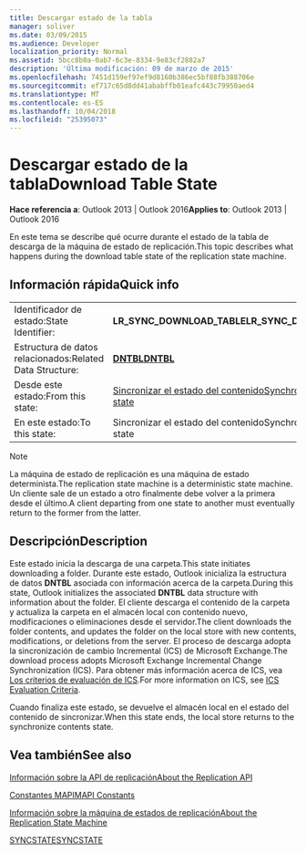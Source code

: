 ```yaml
---
title: Descargar estado de la tabla
manager: soliver
ms.date: 03/09/2015
ms.audience: Developer
localization_priority: Normal
ms.assetid: 5bcc8b0a-0ab7-6c3e-8334-9e83cf2882a7
description: 'Última modificación: 09 de marzo de 2015'
ms.openlocfilehash: 7451d159ef97ef9d8160b386ec5bf88fb388706e
ms.sourcegitcommit: ef717c65d8dd41ababffb01eafc443c79950aed4
ms.translationtype: MT
ms.contentlocale: es-ES
ms.lasthandoff: 10/04/2018
ms.locfileid: "25395073"
---
```

# <a name="download-table-state"></a><span data-ttu-id="510ec-103">Descargar estado de la tabla</span><span class="sxs-lookup"><span data-stu-id="510ec-103">Download Table State</span></span>

  
  
<span data-ttu-id="510ec-104">**Hace referencia a**: Outlook 2013 | Outlook 2016</span><span class="sxs-lookup"><span data-stu-id="510ec-104">**Applies to**: Outlook 2013 | Outlook 2016</span></span> 
  
 <span data-ttu-id="510ec-105">En este tema se describe qué ocurre durante el estado de la tabla de descarga de la máquina de estado de replicación.</span><span class="sxs-lookup"><span data-stu-id="510ec-105">This topic describes what happens during the download table state of the replication state machine.</span></span> 
  
## <a name="quick-info"></a><span data-ttu-id="510ec-106">Información rápida</span><span class="sxs-lookup"><span data-stu-id="510ec-106">Quick info</span></span>

|||
|:-----|:-----|
|<span data-ttu-id="510ec-107">Identificador de estado:</span><span class="sxs-lookup"><span data-stu-id="510ec-107">State Identifier:</span></span>  <br/> |<span data-ttu-id="510ec-108">**LR_SYNC_DOWNLOAD_TABLE**</span><span class="sxs-lookup"><span data-stu-id="510ec-108">**LR_SYNC_DOWNLOAD_TABLE**</span></span> <br/> |
|<span data-ttu-id="510ec-109">Estructura de datos relacionados:</span><span class="sxs-lookup"><span data-stu-id="510ec-109">Related Data Structure:</span></span>  <br/> |<span data-ttu-id="510ec-110">**[DNTBL](dntbl.md)**</span><span class="sxs-lookup"><span data-stu-id="510ec-110">**[DNTBL](dntbl.md)**</span></span> <br/> |
|<span data-ttu-id="510ec-111">Desde este estado:</span><span class="sxs-lookup"><span data-stu-id="510ec-111">From this state:</span></span>  <br/> |[<span data-ttu-id="510ec-112">Sincronizar el estado del contenido</span><span class="sxs-lookup"><span data-stu-id="510ec-112">Synchronize contents state</span></span>](synchronize-contents-state.md) <br/> |
|<span data-ttu-id="510ec-113">En este estado:</span><span class="sxs-lookup"><span data-stu-id="510ec-113">To this state:</span></span>  <br/> |<span data-ttu-id="510ec-114">Sincronizar el estado del contenido</span><span class="sxs-lookup"><span data-stu-id="510ec-114">Synchronize contents state</span></span>  <br/> |
   
> [!NOTE]
> <span data-ttu-id="510ec-115">La máquina de estado de replicación es una máquina de estado determinista.</span><span class="sxs-lookup"><span data-stu-id="510ec-115">The replication state machine is a deterministic state machine.</span></span> <span data-ttu-id="510ec-116">Un cliente sale de un estado a otro finalmente debe volver a la primera desde el último.</span><span class="sxs-lookup"><span data-stu-id="510ec-116">A client departing from one state to another must eventually return to the former from the latter.</span></span> 
  
## <a name="description"></a><span data-ttu-id="510ec-117">Descripción</span><span class="sxs-lookup"><span data-stu-id="510ec-117">Description</span></span>

<span data-ttu-id="510ec-118">Este estado inicia la descarga de una carpeta.</span><span class="sxs-lookup"><span data-stu-id="510ec-118">This state initiates downloading a folder.</span></span> <span data-ttu-id="510ec-119">Durante este estado, Outlook inicializa la estructura de datos **DNTBL** asociada con información acerca de la carpeta.</span><span class="sxs-lookup"><span data-stu-id="510ec-119">During this state, Outlook initializes the associated **DNTBL** data structure with information about the folder.</span></span> <span data-ttu-id="510ec-120">El cliente descarga el contenido de la carpeta y actualiza la carpeta en el almacén local con contenido nuevo, modificaciones o eliminaciones desde el servidor.</span><span class="sxs-lookup"><span data-stu-id="510ec-120">The client downloads the folder contents, and updates the folder on the local store with new contents, modifications, or deletions from the server.</span></span> <span data-ttu-id="510ec-121">El proceso de descarga adopta la sincronización de cambio Incremental (ICS) de Microsoft Exchange.</span><span class="sxs-lookup"><span data-stu-id="510ec-121">The download process adopts Microsoft Exchange Incremental Change Synchronization (ICS).</span></span> <span data-ttu-id="510ec-122">Para obtener más información acerca de ICS, vea [Los criterios de evaluación de ICS](https://msdn.microsoft.com/library/aa579252%28EXCHG.80%29.aspx).</span><span class="sxs-lookup"><span data-stu-id="510ec-122">For more information on ICS, see [ICS Evaluation Criteria](https://msdn.microsoft.com/library/aa579252%28EXCHG.80%29.aspx).</span></span>
  
<span data-ttu-id="510ec-123">Cuando finaliza este estado, se devuelve el almacén local en el estado del contenido de sincronizar.</span><span class="sxs-lookup"><span data-stu-id="510ec-123">When this state ends, the local store returns to the synchronize contents state.</span></span>
  
## <a name="see-also"></a><span data-ttu-id="510ec-124">Vea también</span><span class="sxs-lookup"><span data-stu-id="510ec-124">See also</span></span>



[<span data-ttu-id="510ec-125">Información sobre la API de replicación</span><span class="sxs-lookup"><span data-stu-id="510ec-125">About the Replication API</span></span>](about-the-replication-api.md)
  
[<span data-ttu-id="510ec-126">Constantes MAPI</span><span class="sxs-lookup"><span data-stu-id="510ec-126">MAPI Constants</span></span>](mapi-constants.md)
  
[<span data-ttu-id="510ec-127">Información sobre la máquina de estados de replicación</span><span class="sxs-lookup"><span data-stu-id="510ec-127">About the Replication State Machine</span></span>](about-the-replication-state-machine.md)
  
[<span data-ttu-id="510ec-128">SYNCSTATE</span><span class="sxs-lookup"><span data-stu-id="510ec-128">SYNCSTATE</span></span>](syncstate.md)

